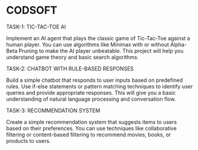# CODSOFT

TASK-1: TIC-TAC-TOE AI

Implement an AI agent that plays the classic game of Tic-Tac-Toe against a human player. You can use algorithms like Minimax with or without Alpha-Beta Pruning to make the AI player unbeatable. This project will help you understand game theory and basic search algorithms.

TASK-2: CHATBOT WITH RULE-BASED RESPONSES

Build a simple chatbot that responds to user inputs based on predefined rules. Use if-else statements or pattern matching techniques to identify user queries and provide appropriate responses. This will give you a basic understanding of natural language processing and conversation flow.

TASK-3: RECOMMENDATION SYSTEM

Create a simple recommendation system that suggests items to
users based on their preferences. You can use techniques like
collaborative filtering or content-based filtering to recommend
movies, books, or products to users.
